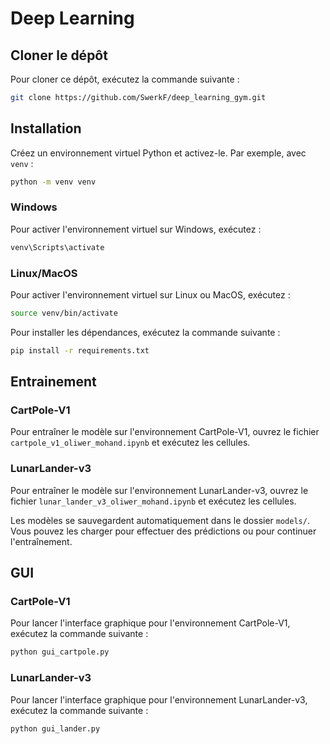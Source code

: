 # Deep Learning

## Cloner le dépôt
Pour cloner ce dépôt, exécutez la commande suivante :

```bash 
git clone https://github.com/SwerkF/deep_learning_gym.git
```

## Installation

Créez un environnement virtuel Python et activez-le. Par exemple, avec `venv` :

```bash
python -m venv venv
```

### Windows
Pour activer l'environnement virtuel sur Windows, exécutez :

```bash
venv\Scripts\activate
```

### Linux/MacOS
Pour activer l'environnement virtuel sur Linux ou MacOS, exécutez :

```bash 
source venv/bin/activate
```

Pour installer les dépendances, exécutez la commande suivante :

```bash
pip install -r requirements.txt
```

## Entrainement

### CartPole-V1

Pour entraîner le modèle sur l'environnement CartPole-V1, ouvrez le fichier `cartpole_v1_oliwer_mohand.ipynb` et exécutez les cellules.

### LunarLander-v3

Pour entraîner le modèle sur l'environnement LunarLander-v3, ouvrez le fichier `lunar_lander_v3_oliwer_mohand.ipynb` et exécutez les cellules.

Les modèles se sauvegardent automatiquement dans le dossier `models/`. Vous pouvez les charger pour effectuer des prédictions ou pour continuer l'entraînement.

## GUI

### CartPole-V1

Pour lancer l'interface graphique pour l'environnement CartPole-V1, exécutez la commande suivante :

```bash
python gui_cartpole.py
```

### LunarLander-v3  
Pour lancer l'interface graphique pour l'environnement LunarLander-v3, exécutez la commande suivante :

```bash
python gui_lander.py
```